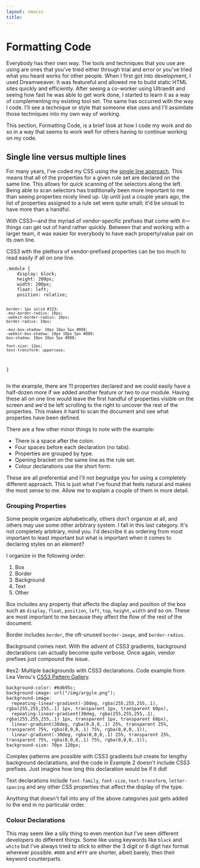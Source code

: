 ```yaml
---
layout: smacss
title: 
---
```


<h1>Formatting Code</h1>
<p>Everybody has their own way. The tools and techniques that you use are using are ones that you've tried either through trial and error or you've tried what you heard works for other people. When I first got into development, I used Dreamweaver. It was featureful and allowed me to build static HTML sites quickly and efficiently. After seeing a co-worker using Ultraedit and seeing how fast he was able to get work done, I started to learn it as a way of complementing my existing tool set. The same has occurred with the way I code. I'll see a technique or style that someone else uses and I'll assimilate those techniques into my own way of working.</p>

<p>This section, Formatting Code, is a brief look at how I code my work and do so in a way that seems to work well for others having to continue working on my code.</p> 


<h2>Single line versus multiple lines</h2>
<p>For many years, I've coded my CSS using the <a href="http://orderedlist.com/resources/html-css/single-line-css/">single line approach</a>. This means that all of the properties for a given rule set are declared on the same line. This allows for quick scanning of the selectors along the left. Being able to scan selectors has traditionally been more important to me than seeing properties nicely lined up. Up until just a couple years ago, the list of properties assigned to a rule set were quite small; it'd be unsual to have more than a handful.</p>
<p>With CSS3&mdash;and the myriad of vendor-specific prefixes that come with it&mdash;things can get out of hand rather quickly. Between that and working with a larger team, it was easier for everybody to have each property/value pair on its own line. </p>
<div class="exm">
  <p class="exm-caption">CSS3 with the plethora of vendor-prefixed properties can be too much to read easily if all on one line.</p>
  <pre><code>.module {
    display: block;
    height: 200px;
    width: 200px;
    float: left;
    position: relative;

    border: 1px solid #333;
    -moz-border-radius: 10px;
    -webkit-border-radius: 10px;
    border-radius: 10px;

    -moz-box-shadow: 10px 10px 5px #888;
    -webkit-box-shadow: 10px 10px 5px #888;
    box-shadow: 10px 10px 5px #888;

    font-size: 12px;
    text-transform: uppercase;
}</code></pre>
  </div>
  <p>In the example, there are 11 properties declared and we could easily have a half-dozen more if we added another feature or two to our module. Having these all on one line would leave the first handful of properties visible on the screen and we'd be left scrolling to the right to uncover the rest of the properties. This makes it hard to scan the document and see what properties have been defined.</p>
  <p>There are a few other minor things to note with the example:</p>

  <ul>
    <li>There is a space after the colon.</li>
    <li>Four spaces before each declaration (no tabs).</li>
    <li>Properties are grouped by type.</li>
    <li>Opening bracket on the same line as the rule set.</li>
    <li>Colour declarations use the short form.</li>
  </ul>

  <p>These are all preferential and I'll not begrudge you for using a completely different approach. This is just what I've found that feels natural and makes the most sense to me. Allow me to explain a couple of them in more detail.</p>
  <h3>Grouping Properties</h3>
  <p>Some people organize alphabetically, others don't organize at all, and others may use some other arbitrary system. I fall in this last category. It's not completely arbitrary, mind you. I'd describe it as ordering from most important to least important but what is important when it comes to declaring styles on an element? </p>
  <p>I organize in the following order:</p>
  <ol>
    <li>Box</li>
    <li>Border</li>
    <li>Background</li>
    <li>Text</li>
    <li>Other</li>
  </ol>
  <p>Box includes any property that affects the display and position of the box such as <code>display</code>, <code>float</code>, <code>position</code>, <code>left</code>, <code>top</code>, <code>height</code>, <code>width</code> and so on. These are most important to me because they affect the flow of the rest of the document.</p>
  <p>Border includes <code>border</code>, the oft-unused <code>border-image</code>, and <code>border-radius</code>.</p>
  <p>Background comes next. With the advent of CSS3 gradients, background declarations can actually become quite verbose. Once again, vendor prefixes just compound the issue.</p>

  <div id="ex2" class="exm">
    <p class="exm-caption">#ex2: Multiple backgrounds with CSS3 declarations. Code example from Lea Verou's <a href="http://leaverou.me/css3patterns/">CSS3 Pattern Gallery</a>.</p>
<pre><code>background-color: #6d695c;
background-image: url("/img/argyle.png");
background-image:
  repeating-linear-gradient(-30deg, rgba(255,255,255,.1), rgba(255,255,255,.1) 1px, transparent 1px, transparent 60px),
  repeating-linear-gradient(30deg, rgba(255,255,255,.1), rgba(255,255,255,.1) 1px, transparent 1px, transparent 60px),
  linear-gradient(30deg, rgba(0,0,0,.1) 25%, transparent 25%, transparent 75%, rgba(0,0,0,.1) 75%, rgba(0,0,0,.1)),
  linear-gradient(-30deg, rgba(0,0,0,.1) 25%, transparent 25%, transparent 75%, rgba(0,0,0,.1) 75%, rgba(0,0,0,.1));
background-size: 70px 120px;</code></pre>
    </div>
    <p>Complex patterns are possible with CSS3 gradients but create for lengthy background declarations, and the code in Example 2 doesn't include CSS3 prefixes. Just imagine how long this declaration would be if it did!</p>
    <p>Text declarations include <code>font-family</code>, <code>font-size</code>, <code>text-transform</code>, <code>letter-spacing</code> and any other CSS properties that affect the display of the type.</p>
    <p>Anything that doesn't fall into any of the above categories just gets added to the end in no particular order.</p>
    <h3>Colour Declarations</h3>
    <p>This may seem like a silly thing to even mention but I've seen different developers do different things. Some like using keywords like <code>black</code> and <code>white</code> but I've always tried to stick to either the 3 digit or 6 digit hex format wherever possible. <code>#000</code> and <code>#FFF</code> are shorter, albeit barely, then their keyword counterparts.</p>

